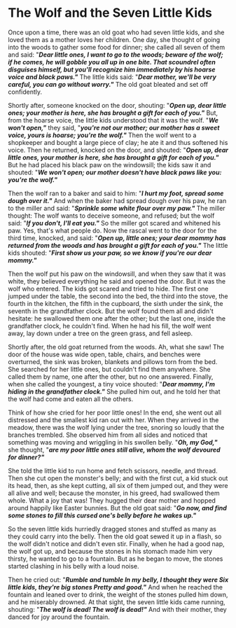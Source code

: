 # The Wolf and the Seven Little Kids

Once upon a time, there was an old goat who had seven little kids, and she loved them as a mother loves her children. One day, she thought of going into the woods to gather some food for dinner; she called all seven of them and said: "***Dear little ones, I want to go to the woods; beware of the wolf; if he comes, he will gobble you all up in one bite. That scoundrel often disguises himself, but you'll recognize him immediately by his hoarse voice and black paws."*** The little kids said: "***Dear mother, we'll be very careful, you can go without worry."*** The old goat bleated and set off confidently.

Shortly after, someone knocked on the door, shouting: "***Open up, dear little ones; your mother is here, she has brought a gift for each of you."*** But, from the hoarse voice, the little kids understood that it was the wolf. "***We won't open,"*** they said, "***you're not our mother; our mother has a sweet voice, yours is hoarse; you're the wolf."*** Then the wolf went to a shopkeeper and bought a large piece of clay; he ate it and thus softened his voice. Then he returned, knocked on the door, and shouted: "***Open up, dear little ones, your mother is here, she has brought a gift for each of you."*** But he had placed his black paw on the windowsill; the kids saw it and shouted: "***We won't open; our mother doesn't have black paws like you: you're the wolf."***

Then the wolf ran to a baker and said to him: "***I hurt my foot, spread some dough over it."*** And when the baker had spread dough over his paw, he ran to the miller and said: "***Sprinkle some white flour over my paw."*** The miller thought: The wolf wants to deceive someone, and refused; but the wolf said: "***If you don't, I'll eat you."*** So the miller got scared and whitened his paw. Yes, that's what people do.
Now the rascal went to the door for the third time, knocked, and said: "***Open up, little ones; your dear mommy has returned from the woods and has brought a gift for each of you."*** The little kids shouted: "***First show us your paw, so we know if you're our dear mommy."***

Then the wolf put his paw on the windowsill, and when they saw that it was white, they believed everything he said and opened the door. But it was the wolf who entered. The kids got scared and tried to hide. The first one jumped under the table, the second into the bed, the third into the stove, the fourth in the kitchen, the fifth in the cupboard, the sixth under the sink, the seventh in the grandfather clock. But the wolf found them all and didn't hesitate: he swallowed them one after the other; but the last one, inside the grandfather clock, he couldn't find. When he had his fill, the wolf went away, lay down under a tree on the green grass, and fell asleep.

Shortly after, the old goat returned from the woods. Ah, what she saw! The door of the house was wide open, table, chairs, and benches were overturned, the sink was broken, blankets and pillows torn from the bed. She searched for her little ones, but couldn't find them anywhere. She called them by name, one after the other, but no one answered. Finally, when she called the youngest, a tiny voice shouted: "***Dear mommy, I'm hiding in the grandfather clock."*** She pulled him out, and he told her that the wolf had come and eaten all the others.

Think of how she cried for her poor little ones!
In the end, she went out all distressed and the smallest kid ran out with her. When they arrived in the meadow, there was the wolf lying under the tree, snoring so loudly that the branches trembled. She observed him from all sides and noticed that something was moving and wriggling in his swollen belly. "***Oh, my God,"*** she thought, "***are my poor little ones still alive, whom the wolf devoured for dinner?"***

She told the little kid to run home and fetch scissors, needle, and thread. Then she cut open the monster's belly; and with the first cut, a kid stuck out its head, then, as she kept cutting, all six of them jumped out, and they were all alive and well; because the monster, in his greed, had swallowed them whole. What a joy that was! They hugged their dear mother and hopped around happily like Easter bunnies. But the old goat said: "***Go now, and find some stones to fill this cursed one's belly before he wakes up."***

So the seven little kids hurriedly dragged stones and stuffed as many as they could carry into the belly. Then the old goat sewed it up in a flash, so the wolf didn't notice and didn't even stir.
Finally, when he had a good nap, the wolf got up, and because the stones in his stomach made him very thirsty, he wanted to go to a fountain. But as he began to move, the stones started clashing in his belly with a loud noise.

Then he cried out:
"***Rumble and tumble In my belly, I thought they were Six little kids, they're big stones Pretty and good."***
And when he reached the fountain and leaned over to drink, the weight of the stones pulled him down, and he miserably drowned. At that sight, the seven little kids came running, shouting: "***The wolf is dead! The wolf is dead!"*** And with their mother, they danced for joy around the fountain.
